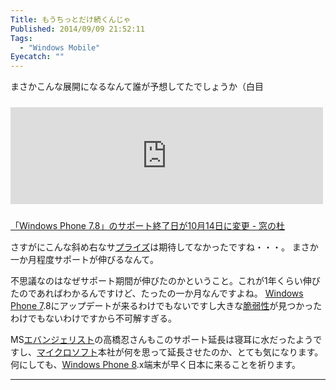 ```yaml
---
Title: もうちっとだけ続くんじゃ
Published: 2014/09/09 21:52:11
Tags:
  - "Windows Mobile"
Eyecatch: ""
---
```

<p>まさかこんな展開になるなんて誰が予想してたでしょうか（白目</p>

<p><iframe src="http://hatenablog.com/embed?url=http%3A%2F%2Fwww.forest.impress.co.jp%2Fdocs%2Fnews%2F20140909_665758.html" title="「Windows Phone 7.8」のサポート終了日が10月14日に変更 - 窓の杜" scrolling="no" frameborder="0" style="width: 100%; height: 155px; max-width: 500px; margin: 10px 0px;"><a href="http://www.forest.impress.co.jp/docs/news/20140909_665758.html">「Windows Phone 7.8」のサポート終了日が10月14日に変更 - 窓の杜</a></iframe></p>

<p><a href="http://www.forest.impress.co.jp/docs/news/20140909_665758.html">&#x300C;Windows Phone 7.8&#x300D;&#x306E;&#x30B5;&#x30DD;&#x30FC;&#x30C8;&#x7D42;&#x4E86;&#x65E5;&#x304C;10&#x6708;14&#x65E5;&#x306B;&#x5909;&#x66F4; - &#x7A93;&#x306E;&#x675C;</a></p>

<p>さすがにこんな斜め右なサ<a class="keyword" href="http://d.hatena.ne.jp/keyword/%A5%D7%A5%E9%A5%A4%A5%BA">プライズ</a>は期待してなかったですね・・・。
まさか一か月程度サポートが伸びるなんて。</p>

<p>不思議なのはなぜサポート期間が伸びたのかということ。これが1年くらい伸びたのであればわかるんですけど、たったの一か月なんですよね。
<a class="keyword" href="http://d.hatena.ne.jp/keyword/Windows%20Phone%207">Windows Phone 7</a>.8にアップデートが来るわけでもないですし大きな<a class="keyword" href="http://d.hatena.ne.jp/keyword/%C0%C8%BC%E5%C0%AD">脆弱性</a>が見つかったわけでもないわけですから不可解すぎる。</p>

<p>MS<a class="keyword" href="http://d.hatena.ne.jp/keyword/%A5%A8%A5%D0%A5%F3%A5%B8%A5%A7%A5%EA%A5%B9%A5%C8">エバンジェリスト</a>の高橋忍さんもこのサポート延長は寝耳に水だったようですし、<a class="keyword" href="http://d.hatena.ne.jp/keyword/%A5%DE%A5%A4%A5%AF%A5%ED%A5%BD%A5%D5%A5%C8">マイクロソフト</a>本社が何を思って延長させたのか、とても気になります。
何にしても、<a class="keyword" href="http://d.hatena.ne.jp/keyword/Windows%20Phone%208">Windows Phone 8</a>.x端末が早く日本に来ることを祈ります。</p>

***
